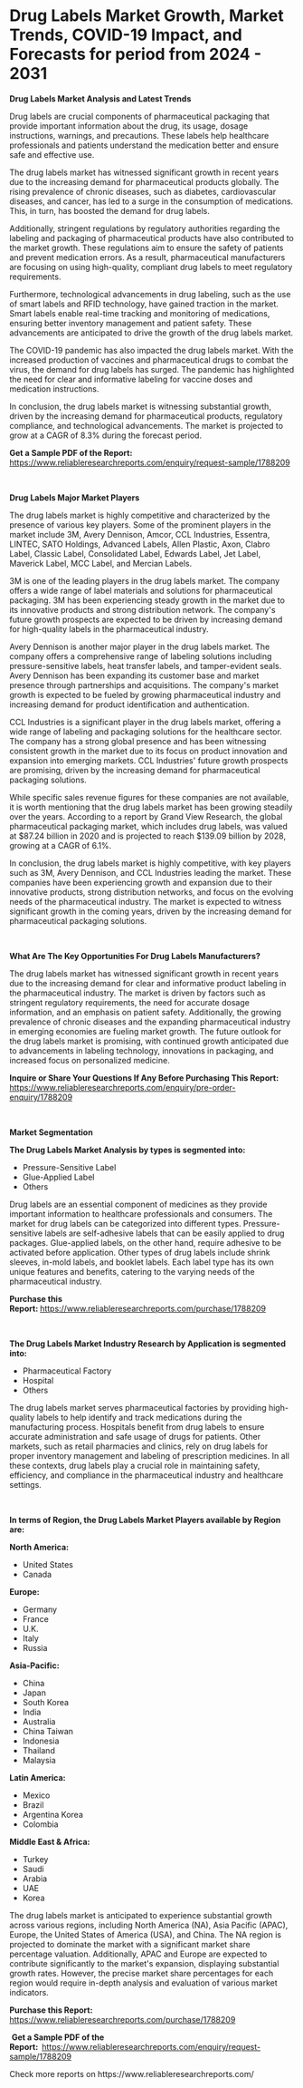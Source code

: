 <p><h1>Drug Labels Market Growth, Market Trends, COVID-19 Impact, and Forecasts for period from 2024 - 2031</h1></p><p><strong>Drug Labels Market Analysis and Latest Trends</strong></p>
<p><p>Drug labels are crucial components of pharmaceutical packaging that provide important information about the drug, its usage, dosage instructions, warnings, and precautions. These labels help healthcare professionals and patients understand the medication better and ensure safe and effective use.</p><p>The drug labels market has witnessed significant growth in recent years due to the increasing demand for pharmaceutical products globally. The rising prevalence of chronic diseases, such as diabetes, cardiovascular diseases, and cancer, has led to a surge in the consumption of medications. This, in turn, has boosted the demand for drug labels.</p><p>Additionally, stringent regulations by regulatory authorities regarding the labeling and packaging of pharmaceutical products have also contributed to the market growth. These regulations aim to ensure the safety of patients and prevent medication errors. As a result, pharmaceutical manufacturers are focusing on using high-quality, compliant drug labels to meet regulatory requirements.</p><p>Furthermore, technological advancements in drug labeling, such as the use of smart labels and RFID technology, have gained traction in the market. Smart labels enable real-time tracking and monitoring of medications, ensuring better inventory management and patient safety. These advancements are anticipated to drive the growth of the drug labels market.</p><p>The COVID-19 pandemic has also impacted the drug labels market. With the increased production of vaccines and pharmaceutical drugs to combat the virus, the demand for drug labels has surged. The pandemic has highlighted the need for clear and informative labeling for vaccine doses and medication instructions.</p><p>In conclusion, the drug labels market is witnessing substantial growth, driven by the increasing demand for pharmaceutical products, regulatory compliance, and technological advancements. The market is projected to grow at a CAGR of 8.3% during the forecast period.</p></p>
<p><strong>Get a Sample PDF of the Report:&nbsp;</strong> <a href="https://www.reliableresearchreports.com/enquiry/request-sample/1788209">https://www.reliableresearchreports.com/enquiry/request-sample/1788209</a></p>
<p>&nbsp;</p>
<p><strong>Drug Labels Major Market Players</strong></p>
<p><p>The drug labels market is highly competitive and characterized by the presence of various key players. Some of the prominent players in the market include 3M, Avery Dennison, Amcor, CCL Industries, Essentra, LINTEC, SATO Holdings, Advanced Labels, Allen Plastic, Axon, Clabro Label, Classic Label, Consolidated Label, Edwards Label, Jet Label, Maverick Label, MCC Label, and Mercian Labels.</p><p>3M is one of the leading players in the drug labels market. The company offers a wide range of label materials and solutions for pharmaceutical packaging. 3M has been experiencing steady growth in the market due to its innovative products and strong distribution network. The company's future growth prospects are expected to be driven by increasing demand for high-quality labels in the pharmaceutical industry.</p><p>Avery Dennison is another major player in the drug labels market. The company offers a comprehensive range of labeling solutions including pressure-sensitive labels, heat transfer labels, and tamper-evident seals. Avery Dennison has been expanding its customer base and market presence through partnerships and acquisitions. The company's market growth is expected to be fueled by growing pharmaceutical industry and increasing demand for product identification and authentication.</p><p>CCL Industries is a significant player in the drug labels market, offering a wide range of labeling and packaging solutions for the healthcare sector. The company has a strong global presence and has been witnessing consistent growth in the market due to its focus on product innovation and expansion into emerging markets. CCL Industries' future growth prospects are promising, driven by the increasing demand for pharmaceutical packaging solutions.</p><p>While specific sales revenue figures for these companies are not available, it is worth mentioning that the drug labels market has been growing steadily over the years. According to a report by Grand View Research, the global pharmaceutical packaging market, which includes drug labels, was valued at $87.24 billion in 2020 and is projected to reach $139.09 billion by 2028, growing at a CAGR of 6.1%.</p><p>In conclusion, the drug labels market is highly competitive, with key players such as 3M, Avery Dennison, and CCL Industries leading the market. These companies have been experiencing growth and expansion due to their innovative products, strong distribution networks, and focus on the evolving needs of the pharmaceutical industry. The market is expected to witness significant growth in the coming years, driven by the increasing demand for pharmaceutical packaging solutions.</p></p>
<p>&nbsp;</p>
<p><strong>What Are The Key Opportunities For Drug Labels Manufacturers?</strong></p>
<p><p>The drug labels market has witnessed significant growth in recent years due to the increasing demand for clear and informative product labeling in the pharmaceutical industry. The market is driven by factors such as stringent regulatory requirements, the need for accurate dosage information, and an emphasis on patient safety. Additionally, the growing prevalence of chronic diseases and the expanding pharmaceutical industry in emerging economies are fueling market growth. The future outlook for the drug labels market is promising, with continued growth anticipated due to advancements in labeling technology, innovations in packaging, and increased focus on personalized medicine.</p></p>
<p><strong>Inquire or Share Your Questions If Any Before Purchasing This Report:</strong> <a href="https://www.reliableresearchreports.com/enquiry/pre-order-enquiry/1788209">https://www.reliableresearchreports.com/enquiry/pre-order-enquiry/1788209</a></p>
<p>&nbsp;</p>
<p><strong>Market Segmentation</strong></p>
<p><strong>The Drug Labels Market Analysis by types is segmented into:</strong></p>
<p><ul><li>Pressure-Sensitive Label</li><li>Glue-Applied Label</li><li>Others</li></ul></p>
<p><p>Drug labels are an essential component of medicines as they provide important information to healthcare professionals and consumers. The market for drug labels can be categorized into different types. Pressure-sensitive labels are self-adhesive labels that can be easily applied to drug packages. Glue-applied labels, on the other hand, require adhesive to be activated before application. Other types of drug labels include shrink sleeves, in-mold labels, and booklet labels. Each label type has its own unique features and benefits, catering to the varying needs of the pharmaceutical industry.</p></p>
<p><strong>Purchase this Report:&nbsp;</strong><a href="https://www.reliableresearchreports.com/purchase/1788209">https://www.reliableresearchreports.com/purchase/1788209</a></p>
<p>&nbsp;</p>
<p><strong>The Drug Labels Market Industry Research by Application is segmented into:</strong></p>
<p><ul><li>Pharmaceutical Factory</li><li>Hospital</li><li>Others</li></ul></p>
<p><p>The drug labels market serves pharmaceutical factories by providing high-quality labels to help identify and track medications during the manufacturing process. Hospitals benefit from drug labels to ensure accurate administration and safe usage of drugs for patients. Other markets, such as retail pharmacies and clinics, rely on drug labels for proper inventory management and labeling of prescription medicines. In all these contexts, drug labels play a crucial role in maintaining safety, efficiency, and compliance in the pharmaceutical industry and healthcare settings.</p></p>
<p>&nbsp;</p>
<p><strong>In terms of Region, the Drug Labels Market Players available by Region are:</strong></p>
<p>
    <p> <strong> North America: </strong>
        <ul>
            <li>United States</li>
            <li>Canada</li>
        </ul>
        </p> 
    <p> <strong> Europe: </strong>
        <ul>
            <li>Germany</li>
            <li>France</li>
            <li>U.K.</li>
            <li>Italy</li>
            <li>Russia</li>
        </ul>
        </p> 
    <p> <strong> Asia-Pacific: </strong>
        <ul>
            <li>China</li>
            <li>Japan</li>
            <li>South Korea</li>
            <li>India</li>
            <li>Australia</li>
            <li>China Taiwan</li>
            <li>Indonesia</li>
            <li>Thailand</li>
            <li>Malaysia</li>
        </ul>
        </p> 
    <p> <strong> Latin America: </strong>
        <ul>
            <li>Mexico</li>
            <li>Brazil</li>
            <li>Argentina Korea</li>
            <li>Colombia</li>
        </ul>
        </p> 
    <p> <strong> Middle East & Africa: </strong>
        <ul>
            <li>Turkey</li>
            <li>Saudi</li>
            <li>Arabia</li>
            <li>UAE</li>
            <li>Korea</li>
        </ul>
    </p>
    </p>
<p><p>The drug labels market is anticipated to experience substantial growth across various regions, including North America (NA), Asia Pacific (APAC), Europe, the United States of America (USA), and China. The NA region is projected to dominate the market with a significant market share percentage valuation. Additionally, APAC and Europe are expected to contribute significantly to the market's expansion, displaying substantial growth rates. However, the precise market share percentages for each region would require in-depth analysis and evaluation of various market indicators.</p></p>
<p><strong>Purchase this Report: </strong><a href="https://www.reliableresearchreports.com/purchase/1788209">https://www.reliableresearchreports.com/purchase/1788209</a></p>
<p>&nbsp;<strong>Get a Sample PDF of the Report:&nbsp;&nbsp;</strong><a href="https://www.reliableresearchreports.com/enquiry/request-sample/1788209">https://www.reliableresearchreports.com/enquiry/request-sample/1788209</a></p>
<p><strong></strong></p>
<p>Check more reports on https://www.reliableresearchreports.com/</p>